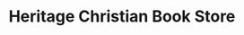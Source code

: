 ---
title: "Heritage Christian Book Store"
url: /somerset/heritage-christian-book-store/
shop: Bücher
---